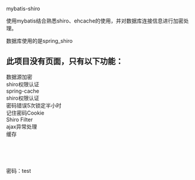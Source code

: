 mybatis-shiro

使用mybatis结合熟悉shiro、ehcache的使用，并对数据库连接信息进行加密处理。

数据库使用的是spring_shiro

## 此项目没有页面，只有以下功能：
数据源加密 <br>
shiro权限认证 <br>
spring-cache <br>
shiro权限认证 <br>
密码错误5次锁定半小时 <br>
记住密码Cookie <br>
Shiro Filter <br>
ajax异常处理 <br>
缓存 <br>

<br><br><br>

密码：test